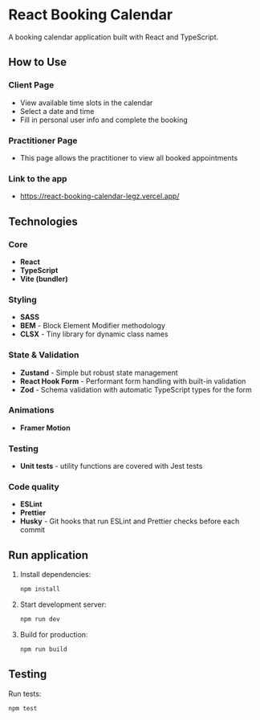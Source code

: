 # React Booking Calendar

A booking calendar application built with React and TypeScript.

## How to Use

### Client Page

- View available time slots in the calendar
- Select a date and time
- Fill in personal user info and complete the booking

### Practitioner Page

- This page allows the practitioner to view all booked appointments

### Link to the app

- https://react-booking-calendar-legz.vercel.app/

## Technologies

### Core

- **React**
- **TypeScript**
- **Vite (bundler)**

### Styling

- **SASS**
- **BEM** - Block Element Modifier methodology
- **CLSX** - Tiny library for dynamic class names

### State & Validation

- **Zustand** - Simple but robust state management
- **React Hook Form** - Performant form handling with built-in validation
- **Zod** - Schema validation with automatic TypeScript types for the form

### Animations

- **Framer Motion**

### Testing

- **Unit tests** - utility functions are covered with Jest tests

### Code quality

- **ESLint**
- **Prettier**
- **Husky** - Git hooks that run ESLint and Prettier checks before each commit

## Run application

1. Install dependencies:

   ```bash
   npm install
   ```

2. Start development server:

   ```bash
   npm run dev
   ```

3. Build for production:
   ```bash
   npm run build
   ```

## Testing

Run tests:

```bash
npm test
```

